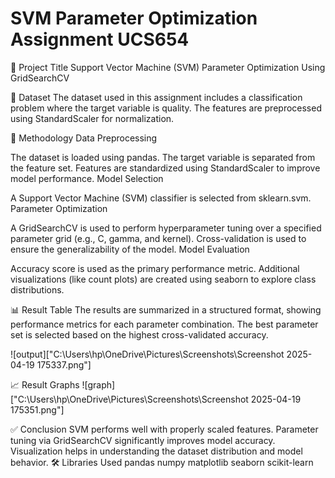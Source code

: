 # SVM Parameter Optimization Assignment UCS654

📌 Project Title
Support Vector Machine (SVM) Parameter Optimization Using GridSearchCV

📁 Dataset
The dataset used in this assignment includes a classification problem where the target variable is quality. The features are preprocessed using StandardScaler for normalization.

🧪 Methodology
Data Preprocessing

The dataset is loaded using pandas.
The target variable is separated from the feature set.
Features are standardized using StandardScaler to improve model performance.
Model Selection

A Support Vector Machine (SVM) classifier is selected from sklearn.svm.
Parameter Optimization

A GridSearchCV is used to perform hyperparameter tuning over a specified parameter grid (e.g., C, gamma, and kernel).
Cross-validation is used to ensure the generalizability of the model.
Model Evaluation

Accuracy score is used as the primary performance metric.
Additional visualizations (like count plots) are created using seaborn to explore class distributions.

📊 Result Table
The results are summarized in a structured format, showing performance metrics for each parameter combination. The best parameter set is selected based on the highest cross-validated accuracy.

![output]["C:\Users\hp\OneDrive\Pictures\Screenshots\Screenshot 2025-04-19 175337.png"]

📈 Result Graphs
![graph]["C:\Users\hp\OneDrive\Pictures\Screenshots\Screenshot 2025-04-19 175351.png"]

✅ Conclusion
SVM performs well with properly scaled features.
Parameter tuning via GridSearchCV significantly improves model accuracy.
Visualization helps in understanding the dataset distribution and model behavior.
🛠️ Libraries Used
pandas
numpy
matplotlib
seaborn
scikit-learn
